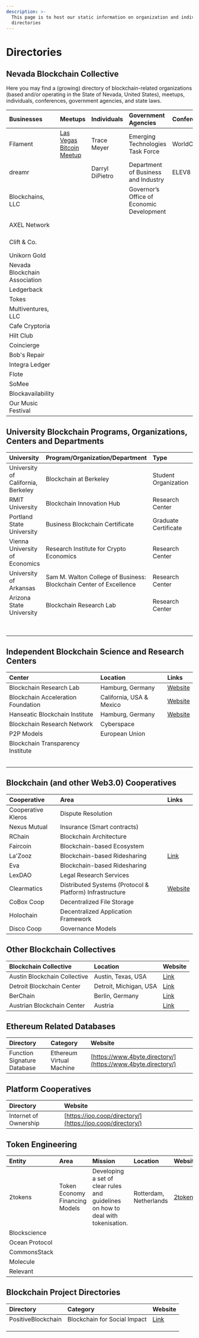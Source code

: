 ```yaml
---
description: >-
  This page is to host our static information on organization and individual
  directories
---
```


# Directories

## Nevada Blockchain Collective

Here you may find a \(growing\) directory of blockchain-related organizations \(based and/or operating in the State of Nevada, United States\), meetups, individuals, conferences, government agencies, and state laws.

| **Businesses** | Meetups | Individuals | Government Agencies | Conferences | State Laws |
| :--- | :--- | :--- | :--- | :--- | :--- |
| Filament | [Las Vegas Bitcoin Meetup](https://www.meetup.com/Las-Vegas-Bitcoin-Meetup/) | Trace Meyer | Emerging Technologies Task Force | WorldCryptoCon | [SB 398](https://www.leg.state.nv.us/Session/79th2017/Bills/SB/SB398_EN.pdf) |
| dreamr |  | Darryl DiPietro | Department of Business and Industry | ELEV8 | [AB 533](https://www.leg.state.nv.us/App/NELIS/REL/80th2019/Bill/7056/Text) |
| Blockchains, LLC |  |  | Governor’s Office of Economic Development |  | [SB 162](https://www.leg.state.nv.us/App/NELIS/REL/80th2019/Bill/6233/Text) |
| AXEL Network |  |  |  |  | [SB 163](https://www.leg.state.nv.us/App/NELIS/REL/80th2019/Bill/6234/Text) |
| Clift & Co. |  |  |  |  | [SB 488](https://www.leg.state.nv.us/App/NELIS/REL/80th2019/Bill/6929/Text) |
| Unikorn Gold |  |  |  |  |  |
| Nevada Blockchain Association |  |  |  |  |  |
| Ledgerback |  |  |  |  |  |
| Tokes |  |  |  |  |  |
| Multiventures, LLC |  |  |  |  |  |
| Cafe Cryptoria |  |  |  |  |  |
| Hilt Club |  |  |  |  |  |
| Coincierge |  |  |  |  |  |
| Bob's Repair |  |  |  |  |  |
| Integra Ledger |  |  |  |  |  |
| Flote |  |  |  |  |  |
| SoMee |  |  |  |  |  |
| Blockavailability |  |  |  |  |  |
| Our Music Festival |  |  |  |  |  |

## University Blockchain Programs, Organizations, Centers and Departments

| University | Program/Organization/Department | Type | Location | Links |
| :--- | :--- | :--- | :--- | :--- |
| University of California, Berkeley | Blockchain at Berkeley | Student Organization | Berkeley, California, USA | [Website](https://blockchain.berkeley.edu/) |
| RMIT University | Blockchain Innovation Hub | Research Center | Melbourne, Australia | [Website](https://sites.rmit.edu.au/blockchain-innovation-hub/the-hub/) |
| Portland State University  | Business Blockchain Certificate | Graduate Certificate  | Portland, Oregon, USA | [Website](https://www.pdx.edu/sba/business-blockchain-certificate-brave) |
| Vienna University of Economics | Research Institute for Crypto Economics  | Research Center | Vienna, Austria | [Website](https://www.wu.ac.at/cryptoeconomics) |
| University of Arkansas | Sam M. Walton College of Business: Blockchain Center of Excellence | Research Center | Fayyetteville, Arkansas, USA | [Website](https://blockchain.uark.edu/) |
| Arizona State University |  Blockchain Research Lab | Research Center | Tempe, Arizona, USA | [Website](https://blockchain.asu.edu/) |
|  |  |  |  |  |
|  |  |  |  |  |
|  |  |  |  |  |
|  |  |  |  |  |
|  |  |  |  |  |
|  |  |  |  |  |
|  |  |  |  |  |
|  |  |  |  |  |



## Independent Blockchain Science and Research Centers

| Center | Location | Links |
| :--- | :--- | :--- |
| Blockchain Research Lab | Hamburg, Germany | [Website](http://www.blockchainresearchlab.org/) |
| Blockchain Acceleration Foundation | California, USA & Mexico | [Website](https://www.blockchainacceleration.org/about) |
| Hanseatic Blockchain Institute | Hamburg, Germany | [Website](https://blockchaininstitute.eu/) |
| Blockchain Research Network | Cyberspace |  |
| P2P Models | European Union |  |
| Blockchain Transparency Institute |  |  |
|  |  |  |
|  |  |  |
|  |  |  |
|  |  |  |
|  |  |  |

## Blockchain \(and other Web3.0\) Cooperatives

| Cooperative | Area | Links |
| :--- | :--- | :--- |
| Cooperative Kleros | Dispute Resolution |  |
| Nexus Mutual | Insurance \(Smart contracts\) |  |
| RChain | Blockchain Architecture |  |
| Faircoin | Blockchain-based Ecosystem |  |
| La'Zooz | Blockchain-based Ridesharing | [Link](http://lazooz.org/) |
| Eva  | Blockchain-based Ridesharing |  |
| LexDAO | Legal Research Services |  |
| Clearmatics | Distributed Systems \(Protocol & Platform\) Infrastructure | [Website](https://www.clearmatics.com/about) |
| CoBox Coop | Decentralized File Storage |  |
| Holochain | Decentralized Application Framework |  |
| Disco Coop | Governance Models |  |

## Other Blockchain Collectives

| Blockchain Collective | Location | Website |
| :--- | :--- | :--- |
| Austin Blockchain Collective | Austin, Texas, USA | [Link](https://www.austinblockchaincollective.com/) |
| Detroit Blockchain Center | Detroit, Michigan, USA | [Link](https://detroitblockchaincenter.org/) |
| BerChain | Berlin, Germany | [Link](https://berchain.com/) |
| Austrian Blockchain Center | Austria | [Link](https://www.abc-research.at/) |

## Ethereum Related Databases

| Directory | Category | Website |
| :--- | :--- | :--- |
| Function Signature Database | Ethereum Virtual Machine | [https://www.4byte.directory/](https://www.4byte.directory/) |



## Platform Cooperatives

| Directory | Website |
| :--- | :--- |
| Internet of Ownership | [https://ioo.coop/directory/](https://ioo.coop/directory/) |

## Token Engineering

| Entity | Area | Mission | Location | Website |
| :--- | :--- | :--- | :--- | :--- |
| 2tokens | Token Economy Financing Models | Developing a set of clear rules and guidelines on how to deal with tokenisation. | Rotterdam, Netherlands | [2tokens.org ](https://www.2tokens.org/) |
| Blockscience |  |  |  |  |
| Ocean Protocol |  |  |  |  |
| CommonsStack |  |  |  |  |
| Molecule |  |  |  |  |
| Relevant |  |  |  |  |

## Blockchain Project Directories

| Directory | Category | Website |
| :--- | :--- | :--- |
| PositiveBlockchain | Blockchain for Social Impact | [Link](https://positiveblockchain.io/) |
|  |  |  |
|  |  |  |
|  |  |  |



